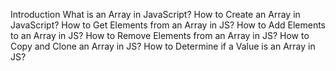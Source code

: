 Introduction
What is an Array in JavaScript?
How to Create an Array in JavaScript?
How to Get Elements from an Array in JS?
How to Add Elements to an Array in JS?
How to Remove Elements from an Array in JS?
How to Copy and Clone an Array in JS?
How to Determine if a Value is an Array in JS?

